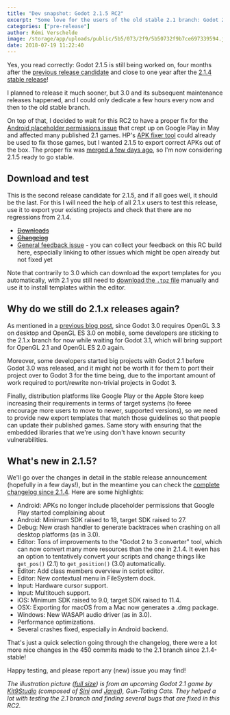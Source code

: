 ```yaml
---
title: "Dev snapshot: Godot 2.1.5 RC2"
excerpt: "Some love for the users of the old stable 2.1 branch: Godot 2.1.5 is still being worked on and we now have a second release candidate. If all goes well, the stable release should only be a few days away."
categories: ["pre-release"]
author: Rémi Verschelde
image: /storage/app/uploads/public/5b5/073/2f9/5b50732f9b7ce697339594.jpg
date: 2018-07-19 11:22:40
---
```


Yes, you read correctly: Godot 2.1.5 is still being worked on, four months after the [previous release candidate](/article/dev-snapshot-godot-2-1-5-rc-1) and close to one year after the [2.1.4 stable release](/article/maintenance-release-godot-2-1-4)!

I planned to release it much sooner, but 3.0 and its subsequent maintenance releases happened, and I could only dedicate a few hours every now and then to the old stable branch.

On top of that, I decided to wait for this RC2 to have a proper fix for the [Android placeholder permissions issue](/article/fixing-godot-games-published-google-play) that crept up on Google Play in May and affected many published 2.1 games. HP's [APK fixer tool](/article/godot-apk-fixer-tool) could already be used to fix those games, but I wanted 2.1.5 to export correct APKs out of the box. The proper fix was [merged a few days ago](https://github.com/godotengine/godot/pull/20082), so I'm now considering 2.1.5 ready to go stable.

## Download and test

This is the second release candidate for 2.1.5, and if all goes well, it should be the last. For this I will need the help of all 2.1.x users to test this release, use it to export your existing projects and check that there are no regressions from 2.1.4.

- [~~Downloads~~](https://github.com/godotengine/godot-builds/releases/2.1.5-rc2/)
- [~~Changelog~~](https://github.com/godotengine/godot-builds/releases/download/2.1.5-rc2/Godot_v2.1.5-rc2_changelog.txt)
- [General feedback issue](https://github.com/godotengine/godot/issues/20273) - you can collect your feedback on this RC build here, especially linking to other issues which might be open already but not fixed yet

Note that contrarily to 3.0 which can download the export templates for you automatically, with 2.1 you still need to [download the `.tpz` file](https://github.com/godotengine/godot-builds/releases/2.1.5-rc2/Godot_v2.1.5-rc2_export_templates.tpz) manually and use it to install templates within the editor.

## Why do we still do 2.1.x releases again?

As mentioned in a [previous blog post](/article/dev-snapshot-godot-2-1-5-beta-1), since Godot 3.0 requires OpenGL 3.3 on desktop and OpenGL ES 3.0 on mobile, some developers are sticking to the 2.1.x branch for now while waiting for Godot 3.1, which will bring support for OpenGL 2.1 and OpenGL ES 2.0 again.

Moreover, some developers started big projects with Godot 2.1 before Godot 3.0 was released, and it might not be worth it for them to port their project over to Godot 3 for the time being, due to the important amount of work required to port/rewrite non-trivial projects in Godot 3.

Finally, distribution platforms like Google Play or the Apple Store keep increasing their requirements in terms of target systems (to ~~force~~ encourage more users to move to newer, supported versions), so we need to provide new export templates that match those guidelines so that people can update their published games. Same story with ensuring that the embedded libraries that we're using don't have known security vulnerabilities.

## What's new in 2.1.5?

We'll go over the changes in detail in the stable release announcement (hopefully in a few days!), but in the meantime you can check the [complete changelog since 2.1.4](https://github.com/godotengine/godot-builds/releases/2.1.5-rc2/Godot_v2.1.5-rc2_changelog.txt). Here are some highlights:

- Android: APKs no longer include placeholder permissions that Google Play started complaining about
- Android: Minimum SDK raised to 18, target SDK raised to 27.
- Debug: New crash handler to generate backtraces when crashing on all desktop platforms (as in 3.0).
- Editor: Tons of improvements to the "Godot 2 to 3 converter" tool, which can now convert many more resources than the one in 2.1.4. It even has an option to tentatively convert your scripts and change things like `get_pos()` (2.1) to `get_position()` (3.0) automatically.
- Editor: Add class members overview in script editor.
- Editor: New contextual menu in FileSystem dock.
- Input: Hardware cursor support.
- Input: Multitouch support.
- iOS: Minimum SDK raised to 9.0, target SDK raised to 11.4.
- OSX: Exporting for macOS from a Mac now generates a .dmg package.
- Windows: New WASAPI audio driver (as in 3.0).
- Performance optimizations.
- Several crashes fixed, especially in Android backend.

That's just a quick selection going through the changelog, there were a lot more nice changes in the 450 commits made to the 2.1 branch since 2.1.4-stable!

Happy testing, and please report any (new) issue you may find!

*The illustration picture ([full size](/storage/app/uploads/public/5b5/073/2f9/5b50732f9b7ce697339594.jpg)) is from an upcoming Godot 2.1 game by [Kit9Studio](https://twitter.com/kit9studio) (composed of [Sini](https://twitter.com/thekattiapina) and [Jared](https://twitter.com/Avencherus)), *Gun-Toting Cats*. They helped a lot with testing the *2.1* branch and finding several bugs that are fixed in this RC2.*

